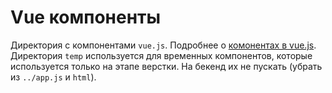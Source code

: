 # Vue компоненты

Директория с компонентами `vue.js`. Подробнее о [комонентах в vue.js](https://ru.vuejs.org/v2/guide/components.html).    
Директория `temp` используется для временных компонентов, которые используется только на этапе верстки. На бекенд их не пускать (убрать из `../app.js` и `html`).
